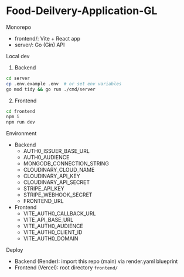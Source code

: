 # Food-Deilvery-Application-GL

Monorepo
- frontend/: Vite + React app
- server/: Go (Gin) API

Local dev
1) Backend
```bash
cd server
cp .env.example .env  # or set env variables
go mod tidy && go run ./cmd/server
```
2) Frontend
```bash
cd frontend
npm i
npm run dev
```

Environment
- Backend
  - AUTH0_ISSUER_BASE_URL
  - AUTH0_AUDIENCE
  - MONGODB_CONNECTION_STRING
  - CLOUDINARY_CLOUD_NAME
  - CLOUDINARY_API_KEY
  - CLOUDINARY_API_SECRET
  - STRIPE_API_KEY
  - STRIPE_WEBHOOK_SECRET
  - FRONTEND_URL
- Frontend
  - VITE_AUTH0_CALLBACK_URL
  - VITE_API_BASE_URL
  - VITE_AUTH0_AUDIENCE
  - VITE_AUTH0_CLIENT_ID
  - VITE_AUTH0_DOMAIN

Deploy
- Backend (Render): import this repo (main) via render.yaml blueprint
- Frontend (Vercel): root directory `frontend/`
